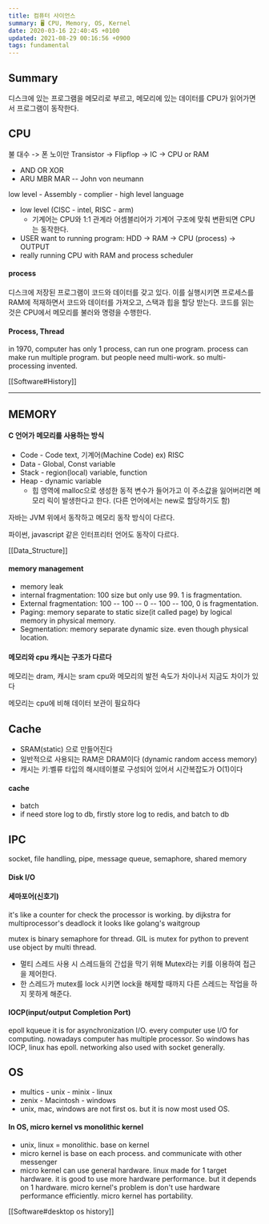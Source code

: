 ```yaml
---
title: 컴퓨터 사이언스
summary: 🖥️ CPU, Memory, OS, Kernel
date: 2020-03-16 22:40:45 +0100
updated: 2021-08-29 00:16:56 +0900
tags: fundamental
---
```


## Summary

디스크에 있는 프로그램을 메모리로 부르고,
메모리에 있는 데이터를 CPU가 읽어가면서 프로그램이 동작한다.

## CPU

불 대수 -> 폰 노이만
Transistor -> Flipflop -> IC -> CPU or RAM

- AND OR XOR
- ARU MBR MAR -- John von neumann

low level - Assembly - complier - high level language

- low level (CISC - intel, RISC - arm)
  - 기계어는 CPU와 1:1 관계라 어셈블리어가 기계어 구조에 맞춰 변환되면 CPU는 동작한다.
- USER want to running program: HDD -> RAM -> CPU (process) -> OUTPUT
- really running CPU with RAM and process scheduler

#### process

디스크에 저장된 프로그램이 코드와 데이터를 갖고 있다.
이를 실행시키면 프로세스를 RAM에 적재하면서 코드와 데이터를 가져오고, 스택과
힙을 할당 받는다.
코드를 읽는 것은 CPU에서 메모리를 불러와 명령을 수행한다.

#### Process, Thread

in 1970, computer has only 1 process, can run one program. process can make
run multiple program. but people need multi-work. so multi-processing
invented.

[[Software#History]]

---

## MEMORY

#### C 언어가 메모리를 사용하는 방식

- Code - Code text, 기계어(Machine Code) ex) RISC
- Data - Global, Const variable
- Stack - region(local) variable, function
- Heap - dynamic variable
  - 힙 영역에 malloc으로 생성한 동적 변수가 들어가고 이 주소값을 잃어버리면 메모리
    릭이 발생한다고 한다. (다른 언어에서는 new로 할당하기도 함)

자바는 JVM 위에서 동작하고 메모리 동작 방식이 다르다.

파이썬, javascript 같은 인터프리터 언어도 동작이 다르다.

[[Data_Structure]]

#### memory management

- memory leak
- internal fragmentation: 100 size but only use 99. 1 is fragmentation.
- External fragmentation: 100 -- 100 -- 0 -- 100 -- 100, 0 is fragmentation.
- Paging: memory separate to static size(it called page) by logical memory in
  physical memory.
- Segmentation: memory separate dynamic size. even though physical location.

#### 메모리와 cpu 캐시는 구조가 다르다

메모리는 dram, 캐시는 sram
cpu와 메모리의 발전 속도가 차이나서 지금도 차이가 있다

메모리는 cpu에 비해 데이터 보관이 필요하다

## Cache

- SRAM(static) 으로 만들어진다
- 일반적으로 사용되는 RAM은 DRAM이다 (dynamic random access memory)
- 캐시는 키:벨류 타입의 해시테이블로 구성되어 있어서 시간복잡도가 O(1)이다

#### cache

- batch
- if need store log to db, firstly store log to redis, and batch to db

## IPC

socket, file handling, pipe, message queue, semaphore, shared memory

#### Disk I/O

#### 세마포어(신호기)

it's like a counter for check the processor is working.
by dijkstra for multiprocessor's deadlock
it looks like golang's waitgroup

mutex is binary semaphore for thread.
GIL is mutex for python to prevent use object by multi thread.

- 멀티 스레드 사용 시 스레드들의 간섭을 막기 위해 Mutex라는 키를 이용하여 접근을 제어한다.
- 한 스레드가 mutex를 lock 시키면 lock을 해제할 때까지 다른 스레드는 작업을 하지 못하게 해준다.

#### IOCP(input/output Completion Port)

epoll
kqueue
it is for asynchronization I/O.
every computer use I/O for computing.
nowadays computer has multiple processor. So windows has IOCP, linux has epoll.
networking also used with socket generally.

## OS

- multics - unix - minix - linux
- zenix - Macintosh - windows
- unix, mac, windows are not first os. but it is now most used OS.

#### In OS, micro kernel vs monolithic kernel

- unix, linux = monolithic. base on kernel
- micro kernel is base on each process. and communicate with other messenger
- micro kernel can use general hardware. linux made for 1 target hardware.
  it is good to use more hardware performance. but it depends on 1 hardware.
  micro kernel's problem is don't use hardware performance efficiently.
  micro kernel has portability.

[[Software#desktop os history]]
